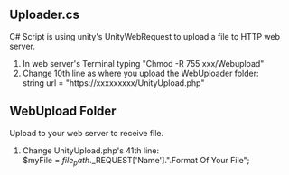 ## Uploader.cs
C# Script is using unity's UnityWebRequest to upload a file to HTTP web server.  
1. In web server's Terminal typing "Chmod -R 755 xxx/Webupload"  
2. Change 10th line as where you upload the WebUploader folder:  
string url = "https://xxxxxxxxx/UnityUpload.php"  
## WebUpload Folder
Upload to your web server to receive file.
1. Change UnityUpload.php's 41th line:  
$myFile = $file_path.$_REQUEST['Name'].".Format Of Your File";
